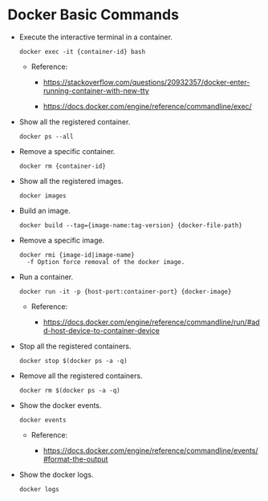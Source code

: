 # Docker Basic Commands

- Execute the interactive terminal in a container.

  ```text
  docker exec -it {container-id} bash
  ```

  - Reference:

    - <https://stackoverflow.com/questions/20932357/docker-enter-running-container-with-new-tty>

    - <https://docs.docker.com/engine/reference/commandline/exec/>

- Show all the registered container.

  ```text
  docker ps --all
  ```

- Remove a specific container.

  ```text
  docker rm {container-id}
  ```

- Show all the registered images.

  ```text
  docker images
  ```

- Build an image.

  ```text
  docker build --tag={image-name:tag-version} {docker-file-path}
  ```

- Remove a specific image.

  ```text
  docker rmi {image-id|image-name}
    -f Option force removal of the docker image.
  ```

- Run a container.

  ```text
  docker run -it -p {host-port:container-port} {docker-image}
  ```

  - Reference:
  
    - <https://docs.docker.com/engine/reference/commandline/run/#add-host-device-to-container-device>

- Stop all the registered containers.

  ```text
  docker stop $(docker ps -a -q)
  ```

- Remove all the registered containers.

  ```text
  docker rm $(docker ps -a -q)
  ```

- Show the docker events.

  ```text
  docker events
  ```

  - Reference:
  
    - <https://docs.docker.com/engine/reference/commandline/events/#format-the-output>

- Show the docker logs.

  ```text
  docker logs
  ```
